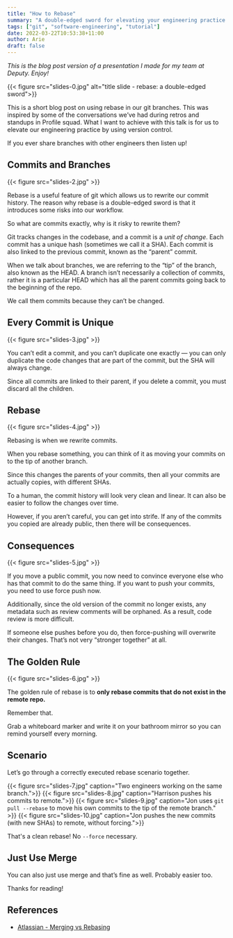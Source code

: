 ```yaml
---
title: "How to Rebase"
summary: "A double-edged sword for elevating your engineering practice with version control."
tags: ["git", "software-engineering", "tutorial"]
date: 2022-03-22T10:53:38+11:00
author: Arie
draft: false
---
```


_This is the blog post version of a presentation I made for my team at Deputy. Enjoy!_

{{< figure src="slides-0.jpg" alt="title slide - rebase: a double-edged sword">}}

This is a short blog post on using rebase in our git branches. This was inspired by some of the conversations we’ve had during retros and standups in Profile squad. What I want to achieve with this talk is for us to elevate our engineering practice by using version control.

If you ever share branches with other engineers then listen up!

## Commits and Branches

{{< figure src="slides-2.jpg" >}}

Rebase is a useful feature of git which allows us to rewrite our commit history. The reason why rebase is a double-edged sword is that it introduces some risks into our workflow.

So what are commits exactly, why is it risky to rewrite them?

Git tracks changes in the codebase, and a commit is a *unit of change*. Each commit has a unique hash (sometimes we call it a SHA). Each commit is also linked to the previous commit, known as the “parent” commit.

When we talk about branches, we are referring to the “tip” of the branch, also known as the HEAD. A branch isn’t necessarily a collection of commits, rather it is a particular HEAD which has all the parent commits going back to the beginning of the repo.

We call them commits because they can’t be changed.

## Every Commit is Unique

{{< figure src="slides-3.jpg" >}}

You can’t edit a commit, and you can’t duplicate one exactly — you can only duplicate the code changes that are part of the commit, but the SHA will always change.

Since all commits are linked to their parent, if you delete a commit, you must discard all the children.

## Rebase

{{< figure src="slides-4.jpg" >}}

Rebasing is when we rewrite commits.

When you rebase something, you can think of it as moving your commits on to the tip of another branch.

Since this changes the parents of your commits, then all your commits are actually copies, with different SHAs.

To a human, the commit history will look very clean and linear. It can also be easier to follow the changes over time.

However, if you aren’t careful, you can get into strife. If any of the commits you copied are already public, then there will be consequences.

## Consequences

{{< figure src="slides-5.jpg" >}}

If you move a public commit, you now need to convince everyone else who has that commit to do the same thing. If you want to push your commits, you need to use force push now.

Additionally, since the old version of the commit no longer exists, any metadata such as review comments will be orphaned. As a result, code review is more difficult.

If someone else pushes before you do, then force-pushing will overwrite their changes. That’s not very “stronger together” at all.

## The Golden Rule

{{< figure src="slides-6.jpg" >}}

The golden rule of rebase is to **only rebase commits that do not exist in the remote repo.**

Remember that.

Grab a whiteboard marker and write it on your bathroom mirror so you can remind yourself every morning.

## Scenario

Let’s go through a correctly executed rebase scenario together.

{{< figure src="slides-7.jpg" caption="Two engineers working on the same branch.">}}
{{< figure src="slides-8.jpg" caption="Harrison pushes his commits to remote.">}}
{{< figure src="slides-9.jpg" caption="Jon uses `git pull --rebase` to move his own commits to the tip of the remote branch." >}}
{{< figure src="slides-10.jpg" caption="Jon pushes the new commits (with new SHAs) to remote, without forcing.">}}

That's a clean rebase! No `--force` necessary.

## Just Use Merge

You can also just use merge and that’s fine as well. Probably easier too.

Thanks for reading!

## References

* [Atlassian - Merging vs Rebasing](https://www.atlassian.com/git/tutorials/merging-vs-rebasing)
